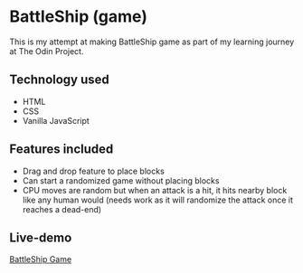 # BattleShip (game)

This is my attempt at making BattleShip game as part of my learning journey at The Odin Project.

## Technology used

- HTML
- CSS
- Vanilla JavaScript

## Features included

- Drag and drop feature to place blocks
- Can start a randomized game without placing blocks
- CPU moves are random but when an attack is a hit, it hits nearby block like any human would (needs work as it will randomize the attack once it reaches a dead-end)

## Live-demo

[BattleShip Game](https://berserkwal.github.io/battleship)
